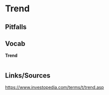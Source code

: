 # Trend

## Pitfalls

## Vocab

<b>Trend</b>
```
```

## Links/Sources
https://www.investopedia.com/terms/t/trend.asp
